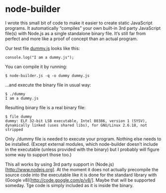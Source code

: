 node-builder
============

I wrote this small bit of code to make it easier to create static JavaScript 
programs. It automatically “compiles” your own built-in 3rd party JavaScript 
file(s) with Node.js as a single standalone binary file. It’s still far from 
perfect and more like a proof of concept than an actual program.

Our test file [dummy.js](https://github.com/jheusala/node-builder/blob/master/dummy.js) looks like this:

    console.log("I am a dummy.js");

You can compile it by running:

    $ node-builder.js -q -o dummy dummy.js

...and execute the binary file in usual way:

    $ ./dummy
    I am a dummy.js

Resulting binary file is a real binary file:

    $ file dummy
    dummy: ELF 32-bit LSB executable, Intel 80386, version 1 (SYSV), dynamically linked (uses shared libs), for GNU/Linux 2.6.18, not stripped

Only ./dummy file is needed to execute your program. Nothing else needs to be 
installed. (Except external modules, which node-builder doesn’t include in the 
executable (unless provided with the binary) but I probably will figure some 
way to support those too.)

This all works by using 3rd party support in (Node.js)[http://www.nodejs.org]. 
At the moment it does not actually precompile the source code into the 
executable like it is done for the standard library with (Google 
v8)[http://code.google.com/p/v8/]. Maybe that will be supported someday. Tge 
code is simply included as it is inside the binary.
